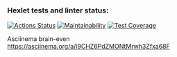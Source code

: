 ### Hexlet tests and linter status:
[![Actions Status](https://github.com/AndreyCurious/frontend-project-44/workflows/hexlet-check/badge.svg)](https://github.com/AndreyCurious/frontend-project-44/actions)
[![Maintainability](https://api.codeclimate.com/v1/badges/f3e3b061588284463d8d/maintainability)](https://codeclimate.com/github/AndreyCurious/frontend-project-44/maintainability)
[![Test Coverage](https://api.codeclimate.com/v1/badges/f3e3b061588284463d8d/test_coverage)](https://codeclimate.com/github/AndreyCurious/frontend-project-44/test_coverage)

Asciinema brain-even
https://asciinema.org/a/i9CHZ6PdZMONtMrwh3Zfxa68F